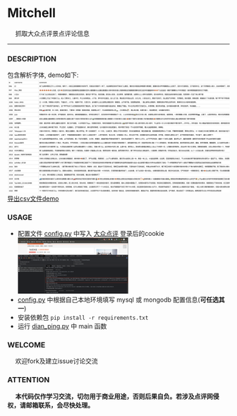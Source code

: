# Mitchell
&emsp; 抓取大众点评景点评论信息

---
### DESCRIPTION
包含解析字体, demo如下:
![demo](doc/csv_demo.png)
[导出csv文件demo](doc/query_result.csv)

### USAGE
* 配置文件 [config.py](config.py) 中写入 [大众点评](http://dianping.com) 登录后的cookie
  [<img src="doc/cookie_demo.png" width="250"/>](doc/cookie_demo.png)
* [config.py](config.py) 中根据自己本地环境填写 mysql 或 mongodb 配置信息(**可任选其一**)
* 安装依赖包 `pip install -r requirements.txt`
* 运行 [dian_ping.py](dian_ping.py) 中 main 函数

### WELCOME
&emsp; 欢迎fork及建立issue讨论交流

### ATTENTION
&emsp; **本代码仅作学习交流，切勿用于商业用途，否则后果自负。若涉及点评网侵权，请邮箱联系，会尽快处理。**
